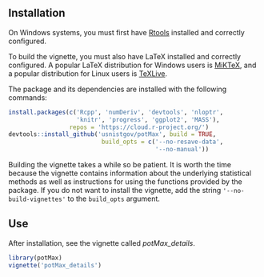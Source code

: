 ## Installation

On Windows systems, you must first have 
[Rtools](https://cran.r-project.org/bin/windows/Rtools/)
installed and correctly configured.

To build the vignette, you must also have LaTeX installed and
correctly configured. A popular LaTeX distribution for Windows users
is [MiKTeX](https://miktex.org/), and a popular distribution for Linux
users is [TeXLive](https://www.tug.org/texlive/).

The package and its dependencies are installed with the following
commands:

```r
install.packages(c('Rcpp', 'numDeriv', 'devtools', 'nloptr',
                   'knitr', 'progress', 'ggplot2', 'MASS'), 
                 repos = 'https://cloud.r-project.org/')
devtools::install_github('usnistgov/potMax', build = TRUE,
                          build_opts = c('--no-resave-data',
                                         '--no-manual'))
```

Building the vignette takes a while so be patient. It is worth the time because
the vignette contains information about the underlying statistical methods as
well as instructions for using the functions provided by the package.  If you do
not want to install the vignette, add the string `'--no-build-vignettes'` to the
`build_opts` argument.

## Use

After installation, see the vignette called *potMax_details*.

```r
library(potMax)
vignette('potMax_details')
```
